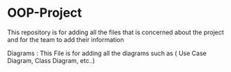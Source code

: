 # OOP-Project
This repository is for adding all the files that is concerned about the project and for the team to add their information 


Diagrams :
    This File is for adding all the diagrams such as ( Use Case Diagram, Class Diagram, etc..)
